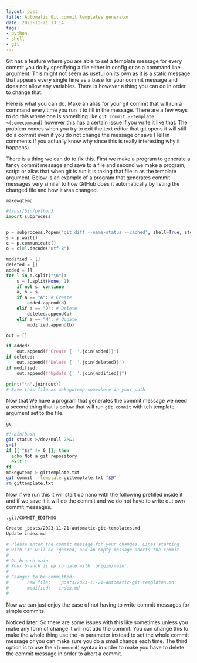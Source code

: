 ```yaml
---
layout: post
title: Automatic Git commit templates generator
date: 2023-11-21 13:14
tags:
- python
- shell
- git
---
```

Git has a feature where you are able to set a template message for every commit you do by specifying a file either in config or as a command line argument. This might not seem as useful on its own as it is a static message that appears every single time as a base for your commit message and does not allow any variables. There is however a thing you can do in order to change that.

Here is what you can do. Make an alias for your git commit that will run a command every time you run it to fill in the message. There are a few ways to do this where one is something like `git commit --template <(somecommand)` however this has a certain issue if you write it like that. The problem comes when you try to exit the text editor that git opens it will still do a commit even if you do not change the message or save (Tell in comments if you actually know why since this is really interesting why it happens).

There is a thing we can do to fix this. First we make a program to generate a fancy commit message and save to a file and second we make a program, script or alias that when git is run it is taking that file in as the template argument. Below is an example of a program that generates commit messages very similar to how GitHub does it automatically by listing the changed file and how it was changed.

`makewgtemp`
```py
#!/usr/bin/python3
import subprocess


p = subprocess.Popen("git diff --name-status --cached", shell=True, stdout=subprocess.PIPE)
s = p.wait()
c = p.communicate()
o = c[0].decode("utf-8")

modified = []
deleted = []
added = []
for l in o.split("\n"):
    s = l.split(None, 1)
    if not s: continue
    a, b = s
    if a == "A": # Create
        added.append(b)
    elif a == "D": # Delete
        deleted.append(b)
    elif a == "M": # Update
        modified.append(b)

out = []

if added:
    out.append(f"Create {' '.join(added)}")
if deleted:
    out.append(f"Delete {' '.join(deleted)}")
if modified:
    out.append(f"Update {' '.join(modified)}")

print("\n".join(out))
# Save this file as makegwtemp somewhere in your path
```
Now that We have a program that generates the commit message we need a second thing that is below that will run `git commit` with teh template argument set to the file.

`gc`
```bash
#!/bin/bash
git status >/dev/null 2>&1
s=$?
if [[ "$s" != 0 ]]; then
  echo Not a git repository
  exit 1
fi
makegwtemp > gittemplate.txt
git commit --template gittemplate.txt "$@"
rm gittemplate.txt
```
Now if we run this it will start up nano with the following prefilled inside it and if we save it it will do the commit and we do not have to write out own commit messages.

`.git/COMMIT_EDITMSG`
```sh
Create _posts/2023-11-21-automatic-git-templates.md
Update index.md

# Please enter the commit message for your changes. Lines starting
# with '#' will be ignored, and an empty message aborts the commit.
#
# On branch main
# Your branch is up to date with 'origin/main'.
#
# Changes to be committed:
#       new file:   _posts/2023-11-21-automatic-git-templates.md
#       modified:   index.md
#
```
Now we can just enjoy the ease of not having to write commit messages for simple commits.

Noticed later: So there are some issues with this like sometimes unless you make any form of change it will not add the commit. You can change this to make the whole thing use the `-m` parameter instead to set the whole commit message or you can make sure you do a small change each time. The third option is to use the `<(command)` syntax in order to make you have to delete the commit message in order to abort a commit.
